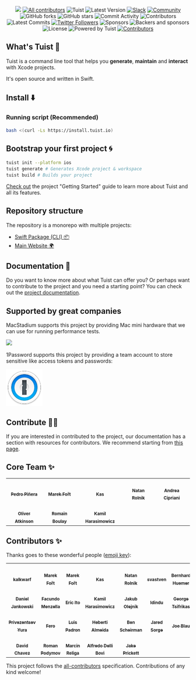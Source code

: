 <div align="center">
<img src="assets/header.gif"/>
  <a href="#contributors-"><img src="https://img.shields.io/badge/all_contributors-2-orange.svg?style=flat-square" alt="All contributors"></a>
  <img src="https://github.com/tuist/tuist/workflows/Tuist/badge.svg" alt="Tuist">
  <img src="https://img.shields.io/github/v/release/tuist/tuist?include_prereleases&style=flat-square" alt="Latest Version">
  <a href="http://slack.tuist.io"><img src="http://slack.tuist.io/badge.svg" alt="Slack"></a>
  <a href="http://community.tuist.io"><img src="https://img.shields.io/badge/community-tuist-blue?style=flat-square" alt="Community"></a>
  <img src="https://img.shields.io/github/forks/tuist/tuist?style=flat-square" alt="GitHub forks">
  <img src="https://img.shields.io/github/stars/tuist/tuist?style=flat-square" alt="GitHub stars">
  <img src="https://img.shields.io/github/commit-activity/w/tuist/tuist?style=flat-square" alt="Commit Activity">
    <img src="https://img.shields.io/github/contributors/tuist/tuist?style=flat-square" alt="Contributors">
  <img src="https://img.shields.io/github/commits-since/tuist/tuist/latest?style=flat-square" alt="Latest Commits">
  <a href="http://twitter.com/tuistio"><img src="https://img.shields.io/twitter/follow/tuistio?style=flat-square" alt="Twitter Followers"></a>
  <img src="https://img.shields.io/opencollective/sponsors/tuistapp?style=flat-square" alt="Sponsors">
  <img src="https://img.shields.io/opencollective/all/tuistapp?style=flat-square" alt="Backers and sponsors">
  <img src="https://img.shields.io/github/license/tuist/tuist?style=flat-square" alt="License">
  <img src="https://img.shields.io/badge/Powered%20by-Tuist-blue" alt="Powered by Tuist">
  <a href="#contributors-"><img src="https://img.shields.io/badge/all_contributors-3-orange.svg?style=flat-square" alt="Contributors"></a>
</div>

## What's Tuist 🕺

Tuist is a command line tool that helps you **generate**, **maintain** and **interact** with Xcode projects.

It's open source and written in Swift.

## Install ⬇️

### Running script (Recommended)

```bash
bash <(curl -Ls https://install.tuist.io)
```

## Bootstrap your first project 🌀

```bash
tuist init --platform ios
tuist generate # Generates Xcode project & workspace
tuist build # Builds your project
```

[Check out](https://tuist.io/docs) the project "Getting Started" guide to learn more about Tuist and all its features.

## Repository structure

The repository is a monorepo with multiple projects:

- [Swift Package (CLI) 📦](/)
- [Main Website 🌍](/website)

## Documentation 📝

Do you want to know more about what Tuist can offer you? Or perhaps want to contribute to the project and you need a starting point? You can check out the [project documentation](https://tuist.io/docs/usage/getting-started/).

## Supported by great companies

MacStadium supports this project by providing Mac mini hardware that we can use for running performance tests.

<img width="200" src="assets/MacStadium.png"/>

1Password supports this project by providing a team account to store sensitive like access tokens and passwords:

<img width="100" src="assets/1Password.png"/>

## Contribute 👩‍💻

If you are interested in contributed to the project, our documentation has a section with resources for contributors. We recommend starting from [this page](https://tuist.io/docs/contribution/getting-started/).

## Core Team ✨

<table>
  <tr>
    <td align="center"><a href="https://github.com/pepibumur"><img src="https://avatars1.githubusercontent.com/u/663605?v=4" width="100px;" alt=""/><br /><sub><b>Pedro Piñera</b></sub></a><br /></td>
    <td align="center"><a href="https://github.com/fortmarek"><img src="https://avatars0.githubusercontent.com/u/9371695?v=4" width="100px;" alt=""/><br /><sub><b>Marek Fořt</b></sub></a><br /></td>
    <td align="center"><a href="http://www.matrixprojects.net"><img src="https://avatars3.githubusercontent.com/u/11914919?v=4" width="100px;" alt=""/><br /><sub><b>Kas</b></sub></a><br /></td>
    <td align="center"><a href="http://natanrolnik.me"><img src="https://avatars3.githubusercontent.com/u/1164565?v=4" width="100px;" alt=""/><br /><sub><b>Natan Rolnik</b></sub></a><br /></td>
    <td align="center"><a href="https://github.com/andreacipriani"><img src="https://avatars3.githubusercontent.com/u/536929?v=4" width="100px;" alt=""/><br /><sub><b>Andrea Cipriani</b></sub></a><br /></td>
  </tr>
  <tr>
    <td align="center"><a href="https://github.com/ollieatkinson"><img src="https://avatars1.githubusercontent.com/u/1382565?v=4" width="100px;" alt=""/><br /><sub><b>Oliver Atkinson</b></sub></a><br /></td>
    <td align="center"><a href="https://github.com/RomainBoulay"><img src="https://avatars1.githubusercontent.com/u/169323?v=4" width="100px;" alt=""/><br /><sub><b>Romain Boulay</b></sub></a><br /></td>
    <td align="center"><a href="https://github.com/laxmorek"><img src="https://avatars1.githubusercontent.com/u/4774319?v=4" width="100px;" alt=""/><br /><sub><b>Kamil Harasimowicz</b></sub></a><br /></td>
  </tr>
</table>

## Contributors ✨

Thanks goes to these wonderful people ([emoji key](https://allcontributors.org/docs/en/emoji-key)):

<!-- ALL-CONTRIBUTORS-LIST:START - Do not remove or modify this section -->
<!-- prettier-ignore-start -->
<!-- markdownlint-disable -->
<table>
  <tr>
    <td align="center"><a href="https://github.com/kalkwarf"><img src="https://avatars1.githubusercontent.com/u/1033839?v=4" width="100px;" alt=""/><br /><sub><b>kalkwarf</b></sub></a></td>
    <td align="center"><a href="https://github.com/fortmarek"><img src="https://avatars0.githubusercontent.com/u/9371695?v=4" width="100px;" alt=""/><br /><sub><b>Marek Fořt</b></sub></a></td>
    <td align="center"><a href="https://github.com/fortmarek"><img src="https://avatars0.githubusercontent.com/u/9371695?v=4" width="100px;" alt=""/><br /><sub><b>Marek Fořt</b></sub></a></td>
    <td align="center"><a href="http://www.matrixprojects.net"><img src="https://avatars3.githubusercontent.com/u/11914919?v=4" width="100px;" alt=""/><br /><sub><b>Kas</b></sub></a></td>
    <td align="center"><a href="http://natanrolnik.me"><img src="https://avatars3.githubusercontent.com/u/1164565?v=4" width="100px;" alt=""/><br /><sub><b>Natan Rolnik</b></sub></a></td>
    <td align="center"><a href="https://github.com/svastven"><img src="https://avatars0.githubusercontent.com/u/42235915?v=4" width="100px;" alt=""/><br /><sub><b>svastven</b></sub></a></td>
    <td align="center"><a href="http://bhuemer.github.io"><img src="https://avatars2.githubusercontent.com/u/1212480?v=4" width="100px;" alt=""/><br /><sub><b>Bernhard Huemer</b></sub></a></td>
  </tr>
  <tr>
    <td align="center"><a href="https://djankowski.dev"><img src="https://avatars0.githubusercontent.com/u/10795657?v=4" width="100px;" alt=""/><br /><sub><b>Daniel Jankowski</b></sub></a></td>
    <td align="center"><a href="https://github.com/facumenzella"><img src="https://avatars1.githubusercontent.com/u/1125252?v=4" width="100px;" alt=""/><br /><sub><b>Facundo Menzella</b></sub></a></td>
    <td align="center"><a href="https://github.com/eito"><img src="https://avatars3.githubusercontent.com/u/775643?v=4" width="100px;" alt=""/><br /><sub><b>Eric Ito</b></sub></a></td>
    <td align="center"><a href="https://github.com/laxmorek"><img src="https://avatars2.githubusercontent.com/u/4774319?v=4" width="100px;" alt=""/><br /><sub><b>Kamil Harasimowicz</b></sub></a></td>
    <td align="center"><a href="https://github.com/olejnjak"><img src="https://avatars1.githubusercontent.com/u/3148214?v=4" width="100px;" alt=""/><br /><sub><b>Jakub Olejník</b></sub></a></td>
    <td align="center"><a href="https://github.com/lakpa"><img src="https://avatars0.githubusercontent.com/u/389328?v=4" width="100px;" alt=""/><br /><sub><b>ldindu</b></sub></a></td>
    <td align="center"><a href="https://github.com/gtsifrikas"><img src="https://avatars2.githubusercontent.com/u/8904378?v=4" width="100px;" alt=""/><br /><sub><b>George Tsifrikas</b></sub></a></td>
  </tr>
  <tr>
    <td align="center"><a href="https://github.com/yurapriv"><img src="https://avatars2.githubusercontent.com/u/7814127?v=4" width="100px;" alt=""/><br /><sub><b>Privezentsev Yura</b></sub></a></td>
    <td align="center"><a href="http://ferologics.github.io"><img src="https://avatars2.githubusercontent.com/u/5576161?v=4" width="100px;" alt=""/><br /><sub><b>Fero</b></sub></a></td>
    <td align="center"><a href="http://www.luispadron.com"><img src="https://avatars3.githubusercontent.com/u/13840545?v=4" width="100px;" alt=""/><br /><sub><b>Luis Padron</b></sub></a></td>
    <td align="center"><a href="https://heberti.com"><img src="https://avatars0.githubusercontent.com/u/103670?v=4" width="100px;" alt=""/><br /><sub><b>Heberti Almeida</b></sub></a></td>
    <td align="center"><a href="http://benscheirman.com"><img src="https://avatars0.githubusercontent.com/u/59140?v=4" width="100px;" alt=""/><br /><sub><b>Ben Scheirman</b></sub></a></td>
    <td align="center"><a href="https://jsorge.net"><img src="https://avatars3.githubusercontent.com/u/2585841?v=4" width="100px;" alt=""/><br /><sub><b>Jared Sorge</b></sub></a></td>
    <td align="center"><a href="https://joeblau.com"><img src="https://avatars1.githubusercontent.com/u/1218847?v=4" width="100px;" alt=""/><br /><sub><b>Joe Blau</b></sub></a></td>
  </tr>
  <tr>
    <td align="center"><a href="https://twitter.com/dchavezlive"><img src="https://avatars0.githubusercontent.com/u/2475932?v=4" width="100px;" alt=""/><br /><sub><b>David Chavez</b></sub></a></td>
    <td align="center"><a href="https://www.linkedin.com/in/роман-подымов-72338ab0/"><img src="https://avatars3.githubusercontent.com/u/10789692?v=4" width="100px;" alt=""/><br /><sub><b>Roman Podymov</b></sub></a></td>
    <td align="center"><a href="https://github.com/marcinreliga-fn"><img src="https://avatars0.githubusercontent.com/u/76949651?v=4" width="100px;" alt=""/><br /><sub><b>Marcin Religa</b></sub></a></td>
    <td align="center"><a href="https://github.com/adellibovi"><img src="https://avatars3.githubusercontent.com/u/67916?v=4" width="100px;" alt=""/><br /><sub><b>Alfredo Delli Bovi</b></sub></a></td>
    <td align="center"><a href="https://github.com/Jake-Prickett"><img src="https://avatars1.githubusercontent.com/u/26095410?v=4" width="100px;" alt=""/><br /><sub><b>Jake Prickett</b></sub></a></td>
  </tr>
</table>

<!-- markdownlint-restore -->
<!-- prettier-ignore-end -->

<!-- ALL-CONTRIBUTORS-LIST:END -->

This project follows the [all-contributors](https://github.com/all-contributors/all-contributors) specification. Contributions of any kind welcome!
